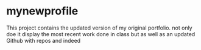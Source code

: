 # mynewprofile
This project contains the updated version of my original portfolio. not only doe it display the most recent work done in class but as well as an updated Github with repos and indeed 